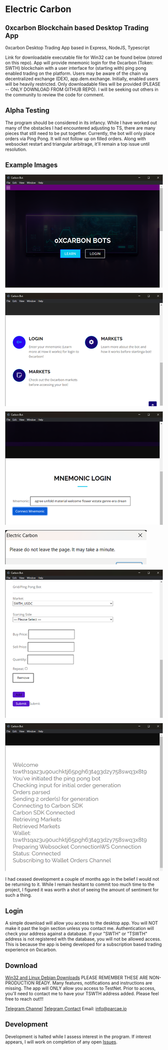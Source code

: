 # Electric Carbon

## 0xcarbon Blockchain based Desktop Trading App
0xcarbon Desktop Trading App based in Express, NodeJS, Typescript

Link for downloadable executable file for Win32 can be found below (stored on this repo). App will provide mnemonic login for the 0xcarbon (Token: SWTH) blockchain with a user interface for (starting with) ping pong enabled trading on the platform. Users may be aware of the chain via decentralized exchange (DEX), app.dem.exchange. Initially, enabled users will be heavily restricted. Only downloadable files will be provided (PLEASE -- ONLY DOWNLOAD FROM GITHUB REPO). I will be seeking out others in the community to review the code for comment.

## Alpha Testing
The program should be considered in its infancy. While I have worked out many of the obstacles I had encountered adjusting to TS, there are many pieces that still need to be put together. Currently, the bot will only place orders via Ping Pong. It will not follow up on filled orders. Along with websocket restart and triangular arbitrage, it'll remain a top issue until resolution.

## Example Images

![alt text](https://github.com/c1im4cu5/0xcarbon_Desktop_Trading_App/blob/main/img/Carbon%20Bot%2001.png)

![alt text](https://github.com/c1im4cu5/0xcarbon_Desktop_Trading_App/blob/main/img/Carbon%20Bot%2002.png)

![alt text](https://github.com/c1im4cu5/0xcarbon_Desktop_Trading_App/blob/main/img/Carbon%20Bot%2004.png)

![alt text](https://github.com/c1im4cu5/0xcarbon_Desktop_Trading_App/blob/main/img/Carbon%20Bot%2005.png)

![alt text](https://github.com/c1im4cu5/0xcarbon_Desktop_Trading_App/blob/main/img/Carbon%20Bot%2008.png)

![alt text](https://github.com/c1im4cu5/0xcarbon_Desktop_Trading_App/blob/main/img/Carbon%20Bot%2010.png)

I had ceased development a couple of months ago in the belief I would not be returning to it. While I remain hesitant to commit too much time to the project, I figured it was worth a shot of seeing the amount of sentiment for such a thing.

## Login
A simple download will allow you access to the desktop app. You will NOT make it past the login section unless you contact me. Authentication will check your address against a database. If your "SWTH" or "TSWTH" address is not registered with the database, you will not be allowed access. This is because the app is being developed for a subscription based trading experience on 0xcarbon.

## Download
[Win32 and Linux Debian Downloads](https://github.com/c1im4cu5/0xcarbon_Desktop_Trading_App/releases)
PLEASE REMEMBER THESE ARE NON-PRODUCTION READY. Many features, notifications and instructions are missing. The app will ONLY allow you access to TestNet. Prior to access, you'll need to contact me to have your TSWTH address added. Please feel free to reach out!!!

[Telegram Channel](https://t.me/parcaeio)
[Telegram Contact](https://t.me/c1im4cu5)
Email: info@parcae.io

## Development
Development is halted while I assess interest in the program. If interest appears, I will work on completion of any open [Issues](https://github.com/c1im4cu5/0xcarbon_Desktop_Trading_App/issues). 
